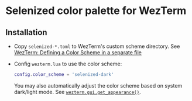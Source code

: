 Selenized color palette for WezTerm
=================================

Installation
------------

- Copy `selenized-*.toml` to WezTerm's custom scheme directory. See [WezTerm: Defining a Color Scheme in a separate file](https://wezfurlong.org/wezterm/config/appearance.html#defining-a-color-scheme-in-a-separate-file)

- Config `wezterm.lua` to use the color scheme:

  ```lua
  config.color_scheme = 'selenized-dark'
  ```

  You may also automatically adjust the color scheme based on system dark/light mode. See [`wezterm.gui.get_appearance()`](https://wezfurlong.org/wezterm/config/lua/wezterm.gui/get_appearance.html).